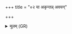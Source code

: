 +++
title = "०२ या अकृन्तन्न् अवयन्"

+++
<details><summary>मूलम् (GR)</summary>

या अकृन्तन्न् अवयन् याश् च तत्निरे +++(Bhatt. avayaṃ)+++  
या देवीर् अन्ताँ अभितो ऽददन्त । +++(Bhatt. antāṃ)+++  
तास् त्वा जरसे सं व्ययन्त्व्  
आयुष्मतीदं परि धत्स्व वासः ॥
</details>